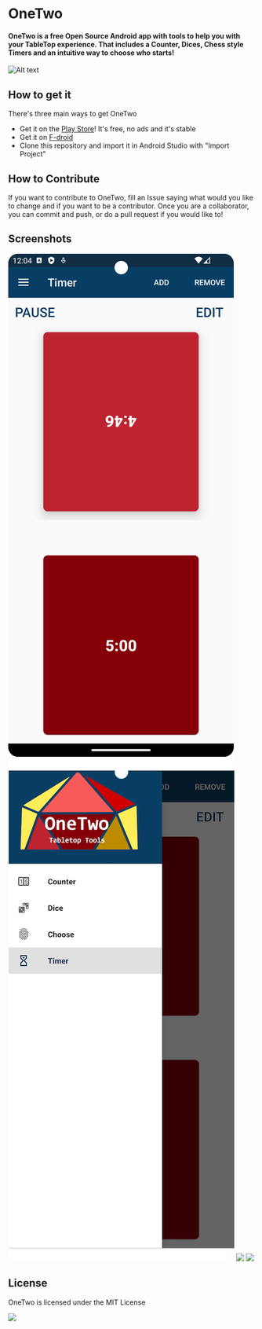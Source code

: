 # OneTwo

#### OneTwo is a free Open Source Android app with tools to help you with your TableTop experience. That includes a Counter, Dices, Chess style Timers and an intuitive way to choose who starts!

![Alt text](imgs/Header.png?raw=true "Title")
## How to get it

There's three main ways to get OneTwo
* Get it on the [Play Store](https://play.google.com/store/apps/details?id=com.nicue.onetwo&hl=en)! It's free, no ads and it's stable
* Get it on [F-droid](https://f-droid.org/repository/browse/?fdfilter=onetwo&fdid=com.nicue.onetwo)
* Clone this repository and import it in Android Studio with "Import Project"


## How to Contribute
If you want to contribute to OneTwo, fill an Issue saying what would you like to change and if you want to be a contributor. Once you are a collaborator, you can commit and push, or do a pull request if you would like to!

## Screenshots

![](imgs/SS_timer.png) ![](imgs/SS_navview.png)  ![](imgs/SS_counter.png)  ![](imgs/SS_Chooser.png)

## License 
 
OneTwo is licensed under the MIT License

<img src="https://fdroid.gitlab.io/artwork/badge/get-it-on.png" height="50"> 
<a href="https://play.google.com/store/apps/details?id=com.nicue.onetwo&hl=es_PR&gl=US"><img src="https://play.google.com/intl/en_us/badges/images/generic/en-play-badge.png" height="50></a>